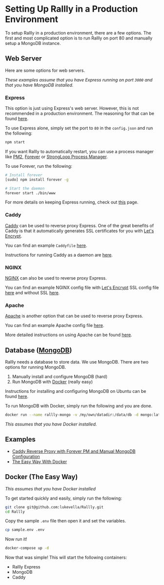 # Setting Up Rallly in a Production Environment

To setup Rallly in a production environment, there are a few options. The first and most complicated option is to run Rallly on port 80 and manually setup a MongoDB instance. 

## Web Server
Here are some options for web servers. 

_These examples assume that you have Express running on port `3000` and that you have MongoDB installed._

### Express
This option is just using Express's web server. However, this is not recommended in a production environment. The reasoning for that can be found [here](https://expressjs.com/en/advanced/best-practice-performance.html#use-a-reverse-proxy).

To use Express alone, simply set the port to `80` in the `config.json` and run the following:
```bash
npm start
```

If you want Rallly to automatically restart, you can use a process manager like [PM2](https://github.com/Unitech/pm2), [Forever](https://www.npmjs.com/package/forever) or [StrongLoop Process Manager](http://strong-pm.io).

To use Forever, run the following:
```bash
# Install forever
[sudo] npm install forever -g

# Start the daemon
forever start ./bin/www
```
For more details on keeping Express running, check out [this](https://expressjs.com/en/advanced/best-practice-performance.html#ensure-restart) page. 

### Caddy

[Caddy](https://caddyserver.com) can be used to reverse proxy Express. One of the great benefits of Caddy is that it automatically generates SSL certificates for you with [Let's Encrypt](https://letsencrypt.org). 

You can find an example `Caddyfile` [here](examples/Caddyfile).

Instructions for running Caddy as a daemon are [here](https://github.com/mholt/caddy/tree/master/dist/init).

### NGINX
[NGINX](https://www.nginx.com) can also be used to reverse proxy Express. 

You can find an example NGINX config file with [Let's Encrypt](https://letsencrypt.org) SSL config file [here](examples/nginx.conf) and without SSL [here](examples/nginx-no-ssl.conf).

### Apache
[Apache](https://httpd.apache.org) is another option that can be used to reverse proxy Express.

You can find an example Apache config file [here](examples/apache.conf).

More detailed instructions on using Apache can be found [here](https://www.digitalocean.com/community/tutorials/how-to-use-apache-as-a-reverse-proxy-with-mod_proxy-on-ubuntu-16-04).

## Database ([MongoDB](https://www.mongodb.com))

Rallly needs a database to store data. We use MongoDB. There are two options for running MongoDB.

1. Manually install and configure MongoDB (hard)
2. Run MongoDB with [Docker](https://www.docker.com) (really easy)

Instructions for installing and configuring MongoDB on Ubuntu can be found [here](https://www.digitalocean.com/community/tutorials/how-to-install-mongodb-on-ubuntu-16-04).

To run MongoDB with Docker, simply run the following and you are done. 

```bash
docker run --name rallly-mongo -v /my/own/datadir:/data/db -d mongo:latest
```
_This assumes that you have Docker installed._

## Examples
- [Caddy Reverse Proxy with Forever PM and Manual MongoDB Configuration](caddy-forever-mongodb.md)
- [The Easy Way With Docker](#docker-the-easy-way)


## Docker (The Easy Way)

*This assumes that you have Docker installed*

To get started quickly and easily, simply run the following:

```bash
git clone git@github.com:lukevella/Rallly.git
cd Rallly
```
Copy the sample `.env` file then open it and set the variables. 
```bash
cp sample.env .env
```
Now run it!
```bash
docker-compose up -d
```

Now that was simple! This will start the following containers:
- Rallly Express
- MongoDB
- Caddy
